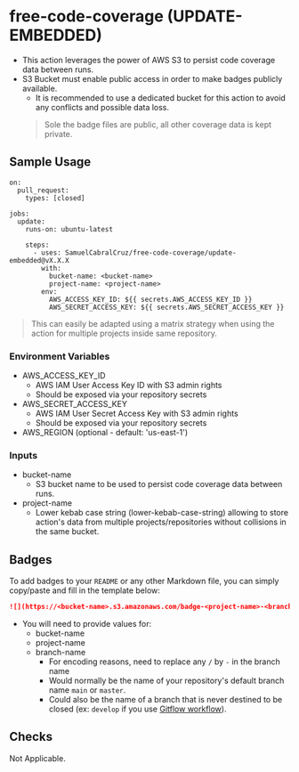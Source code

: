 # free-code-coverage (UPDATE-EMBEDDED)

- This action leverages the power of AWS S3 to persist code coverage data between runs.
- S3 Bucket must enable public access in order to make badges publicly available.
  - It is recommended to use a dedicated bucket for this action to avoid any conflicts and possible data loss.
  > Sole the badge files are public, all other coverage data is kept private.

## Sample Usage

```
on:
  pull_request:
    types: [closed]

jobs:
  update:
    runs-on: ubuntu-latest

    steps:
      - uses: SamuelCabralCruz/free-code-coverage/update-embedded@vX.X.X
        with:
          bucket-name: <bucket-name> 
          project-name: <project-name>
        env:
          AWS_ACCESS_KEY_ID: ${{ secrets.AWS_ACCESS_KEY_ID }}
          AWS_SECRET_ACCESS_KEY: ${{ secrets.AWS_SECRET_ACCESS_KEY }}
```
> This can easily be adapted using a matrix strategy when using the action for multiple projects inside same repository.

### Environment Variables

- AWS_ACCESS_KEY_ID
  - AWS IAM User Access Key ID with S3 admin rights
  - Should be exposed via your repository secrets
- AWS_SECRET_ACCESS_KEY
  - AWS IAM User Secret Access Key with S3 admin rights
  - Should be exposed via your repository secrets
- AWS_REGION (optional - default: 'us-east-1')

### Inputs

- bucket-name
  - S3 bucket name to be used to persist code coverage data between runs.
- project-name
  - Lower kebab case string (lower-kebab-case-string) allowing to store action's data from multiple
    projects/repositories without collisions in the same bucket.

## Badges

To add badges to your `README` or any other Markdown file, you can simply copy/paste and fill in the template below:
  ```md
  ![](https://<bucket-name>.s3.amazonaws.com/badge-<project-name>-<branch-name>.svg)
  ```
  - You will need to provide values for:
    - bucket-name
    - project-name
    - branch-name
      - For encoding reasons, need to replace any `/` by `-` in the branch name
      - Would normally be the name of your repository's default branch name `main` or `master`.
      - Could also be the name of a branch that is never destined to be closed (ex: `develop` if you use 
        [Gitflow workflow](https://www.atlassian.com/git/tutorials/comparing-workflows/gitflow-workflow)).

## Checks

Not Applicable.
